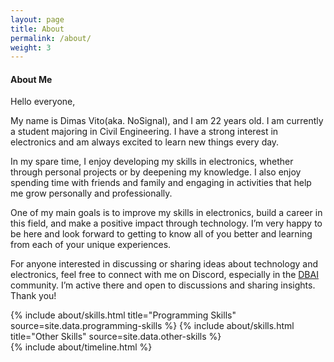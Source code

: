 ```yaml
---
layout: page
title: About
permalink: /about/
weight: 3
---
```


#### **About Me**
Hello everyone,

My name is Dimas Vito(aka. NoSignal), and I am 22 years old. I am currently a student majoring in Civil Engineering. I have a strong interest in electronics and am always excited to learn new things every day.

In my spare time, I enjoy developing my skills in electronics, whether through personal projects or by deepening my knowledge. I also enjoy spending time with friends and family and engaging in activities that help me grow personally and professionally.

One of my main goals is to improve my skills in electronics, build a career in this field, and make a positive impact through technology. I’m very happy to be here and look forward to getting to know all of you better and learning from each of your unique experiences.

For anyone interested in discussing or sharing ideas about technology and electronics, feel free to connect with me on Discord, especially in the [DBAI](https://dbai.team/discord) community. I’m active there and open to discussions and sharing insights. Thank you!

<div class="row">
{% include about/skills.html title="Programming Skills" source=site.data.programming-skills %}
{% include about/skills.html title="Other Skills" source=site.data.other-skills %}
</div>

<div class="row">
{% include about/timeline.html %}
</div>
